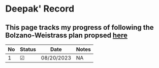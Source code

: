 # Deepak' Record
## This page tracks my progress of following the Bolzano-Weistrass plan propsed [here](https://github.com/Bolzano-Weierstrass-plan)

| No | Status | Date | Notes |
| -- | ------ | ---------- | ----- |
| 1  | &#x2611;| 08/20/2023 | NA    |
